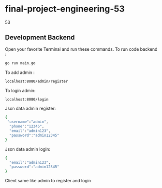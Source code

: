 # final-project-engineering-53
53

## Development Backend

Open your favorite Terminal and run these commands.
To run code backend :

```sh
go run main.go
```
To add admin :

```sh
localhost:8080/admin/register
```
To login admin:

```sh
localhost:8080/login
```
Json data admin register:
```sh
{  
 "username":"admin",
  "phone":"12345",
  "email":"admin123",
  "password":"admin12345"
}
```
Json data admin login:
```sh
{  
  "email":"admin123",
  "password":"admin12345"
}
```

Client same like admin to register and login
